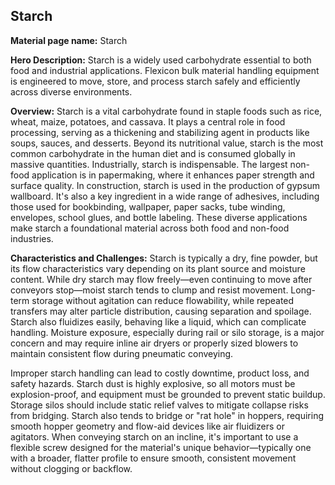 ## Starch

**Material page name:** Starch

**Hero Description:** Starch is a widely used carbohydrate essential to both food and industrial applications. Flexicon bulk material handling equipment is engineered to move, store, and process starch safely and efficiently across diverse environments.

**Overview:** Starch is a vital carbohydrate found in staple foods such as rice, wheat, maize, potatoes, and cassava. It plays a central role in food processing, serving as a thickening and stabilizing agent in products like soups, sauces, and desserts. Beyond its nutritional value, starch is the most common carbohydrate in the human diet and is consumed globally in massive quantities. Industrially, starch is indispensable. The largest non-food application is in papermaking, where it enhances paper strength and surface quality. In construction, starch is used in the production of gypsum wallboard. It's also a key ingredient in a wide range of adhesives, including those used for bookbinding, wallpaper, paper sacks, tube winding, envelopes, school glues, and bottle labeling. These diverse applications make starch a foundational material across both food and non-food industries.

**Characteristics and Challenges:** Starch is typically a dry, fine powder, but its flow characteristics vary depending on its plant source and moisture content. While dry starch may flow freely—even continuing to move after conveyors stop—moist starch tends to clump and resist movement. Long-term storage without agitation can reduce flowability, while repeated transfers may alter particle distribution, causing separation and spoilage. Starch also fluidizes easily, behaving like a liquid, which can complicate handling. Moisture exposure, especially during rail or silo storage, is a major concern and may require inline air dryers or properly sized blowers to maintain consistent flow during pneumatic conveying.

Improper starch handling can lead to costly downtime, product loss, and safety hazards. Starch dust is highly explosive, so all motors must be explosion-proof, and equipment must be grounded to prevent static buildup. Storage silos should include static relief valves to mitigate collapse risks from bridging. Starch also tends to bridge or "rat hole" in hoppers, requiring smooth hopper geometry and flow-aid devices like air fluidizers or agitators. When conveying starch on an incline, it's important to use a flexible screw designed for the material's unique behavior—typically one with a broader, flatter profile to ensure smooth, consistent movement without clogging or backflow.
